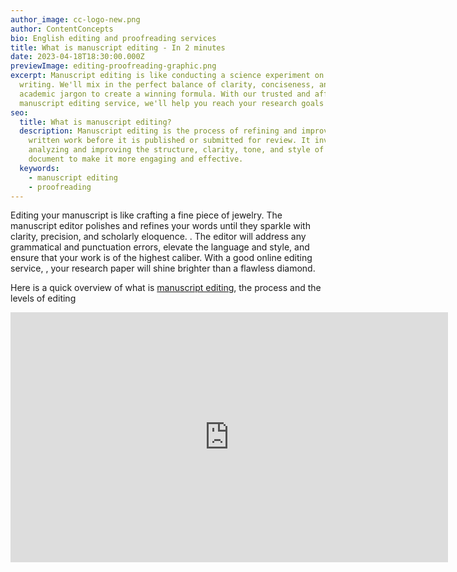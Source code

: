 ```yaml
---
author_image: cc-logo-new.png
author: ContentConcepts
bio: English editing and proofreading services
title: What is manuscript editing - In 2 minutes
date: 2023-04-18T18:30:00.000Z
previewImage: editing-proofreading-graphic.png
excerpt: Manuscript editing is like conducting a science experiment on your
  writing. We'll mix in the perfect balance of clarity, conciseness, and
  academic jargon to create a winning formula. With our trusted and affordable
  manuscript editing service, we'll help you reach your research goals faster.
seo:
  title: What is manuscript editing?
  description: Manuscript editing is the process of refining and improving a
    written work before it is published or submitted for review. It involves
    analyzing and improving the structure, clarity, tone, and style of a
    document to make it more engaging and effective.
  keywords:
    - manuscript editing
    - proofreading
---
```

Editing your manuscript is like crafting a fine piece of jewelry. The manuscript editor polishes and refines your words until they sparkle with clarity, precision, and scholarly eloquence. . The editor will address any grammatical and punctuation errors, elevate the language and style, and ensure that your work is of the highest caliber. With a good online editing service, , your research paper will shine brighter than a flawless diamond. 

Here is a quick overview of what is [manuscript editing](https://contentconcepts.com/services/academic_editing/manuscript_editing/), the process and the levels of editing



<p>

<iframe src="https://www.slideshare.net/slideshow/embed_code/key/4ha8fuZTvVueJC?hostedIn=slideshare&page=upload" width="700" height="400" frameborder="0" marginwidth="0" marginheight="0" scrolling="no"></iframe>

<p>